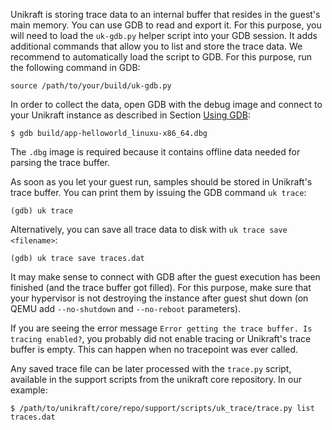Unikraft is storing trace data to an internal buffer that resides in the guest's main memory.
You can use GDB to read and export it.
For this purpose, you will need to load the `uk-gdb.py` helper script into your GDB session.
It adds additional commands that allow you to list and store the trace data.
We recommend to automatically load the script to GDB.
For this purpose, run the following command in GDB:

```console
source /path/to/your/build/uk-gdb.py
```

In order to collect the data, open GDB with the debug image and connect to your Unikraft instance as described in Section [Using GDB](community/hackathons/sessions/debugging/#using-gdb):

```console
$ gdb build/app-helloworld_linuxu-x86_64.dbg
```

The `.dbg` image is required because it contains offline data needed for parsing the trace buffer.

As soon as you let your guest run, samples should be stored in Unikraft's trace buffer.
You can print them by issuing the GDB command `uk trace`:

```console
(gdb) uk trace
```

Alternatively, you can save all trace data to disk with `uk trace save <filename>`:

```console
(gdb) uk trace save traces.dat
```

It may make sense to connect with GDB after the guest execution has been finished (and the trace buffer got filled).
For this purpose, make sure that your hypervisor is not destroying the instance after guest shut down (on QEMU add `--no-shutdown` and `--no-reboot` parameters).

If you are seeing the error message `Error getting the trace buffer. Is tracing enabled?`, you probably did not enable tracing or Unikraft's trace buffer is empty.
This can happen when no tracepoint was ever called.

Any saved trace file can be later processed with the `trace.py` script, available in the support scripts from the unikraft core repository.
In our example:

```console
$ /path/to/unikraft/core/repo/support/scripts/uk_trace/trace.py list traces.dat
```
